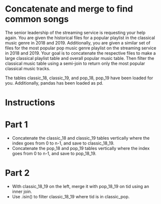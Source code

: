 # Concatenate and merge to find common songs
The senior leadership of the streaming service is requesting your help again. You are given the historical files for a popular playlist in the classical music genre in 2018 and 2019. Additionally, you are given a similar set of files for the most popular pop music genre playlist on the streaming service in 2018 and 2019. Your goal is to concatenate the respective files to make a large classical playlist table and overall popular music table. Then filter the classical music table using a semi-join to return only the most popular classical music tracks.

The tables classic_18, classic_19, and pop_18, pop_19 have been loaded for you. Additionally, pandas has been loaded as pd.

# Instructions

# Part 1

- Concatenate the classic_18 and classic_19 tables vertically where the index goes from 0 to n-1, and save to classic_18_19.
- Concatenate the pop_18 and pop_19 tables vertically where the index goes from 0 to n-1, and save to pop_18_19.

# Part 2
- With classic_18_19 on the left, merge it with pop_18_19 on tid using an inner join.
- Use .isin() to filter classic_18_19 where tid is in classic_pop.
